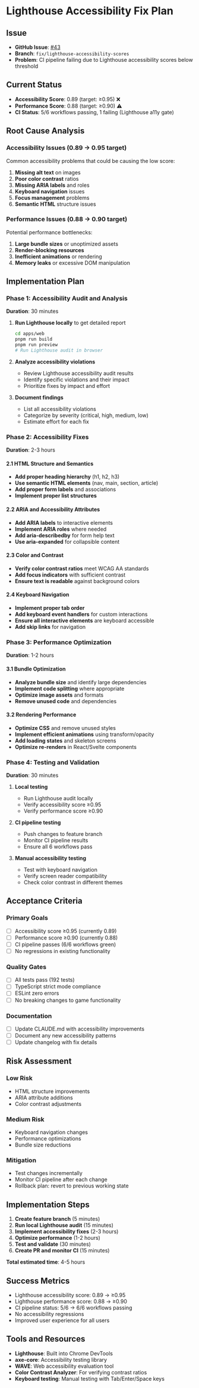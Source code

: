 # Lighthouse Accessibility Fix Plan

## Issue
- **GitHub Issue**: [#43](https://github.com/edgarsdzgz/dragonChronicles/issues/43)
- **Branch**: `fix/lighthouse-accessibility-scores`
- **Problem**: CI pipeline failing due to Lighthouse accessibility scores below threshold

## Current Status
- **Accessibility Score**: 0.89 (target: ≥0.95) ❌
- **Performance Score**: 0.88 (target: ≥0.90) ⚠️
- **CI Status**: 5/6 workflows passing, 1 failing (Lighthouse a11y gate)

## Root Cause Analysis

### Accessibility Issues (0.89 → 0.95 target)
Common accessibility problems that could be causing the low score:
1. **Missing alt text** on images
2. **Poor color contrast** ratios
3. **Missing ARIA labels** and roles
4. **Keyboard navigation** issues
5. **Focus management** problems
6. **Semantic HTML** structure issues

### Performance Issues (0.88 → 0.90 target)
Potential performance bottlenecks:
1. **Large bundle sizes** or unoptimized assets
2. **Render-blocking resources**
3. **Inefficient animations** or rendering
4. **Memory leaks** or excessive DOM manipulation

## Implementation Plan

### Phase 1: Accessibility Audit and Analysis
**Duration**: 30 minutes

1. **Run Lighthouse locally** to get detailed report
   ```bash
   cd apps/web
   pnpm run build
   pnpm run preview
   # Run Lighthouse audit in browser
   ```

2. **Analyze accessibility violations**
   - Review Lighthouse accessibility audit results
   - Identify specific violations and their impact
   - Prioritize fixes by impact and effort

3. **Document findings**
   - List all accessibility violations
   - Categorize by severity (critical, high, medium, low)
   - Estimate effort for each fix

### Phase 2: Accessibility Fixes
**Duration**: 2-3 hours

#### 2.1 HTML Structure and Semantics
- **Add proper heading hierarchy** (h1, h2, h3)
- **Use semantic HTML elements** (nav, main, section, article)
- **Add proper form labels** and associations
- **Implement proper list structures**

#### 2.2 ARIA and Accessibility Attributes
- **Add ARIA labels** to interactive elements
- **Implement ARIA roles** where needed
- **Add aria-describedby** for form help text
- **Use aria-expanded** for collapsible content

#### 2.3 Color and Contrast
- **Verify color contrast ratios** meet WCAG AA standards
- **Add focus indicators** with sufficient contrast
- **Ensure text is readable** against background colors

#### 2.4 Keyboard Navigation
- **Implement proper tab order**
- **Add keyboard event handlers** for custom interactions
- **Ensure all interactive elements** are keyboard accessible
- **Add skip links** for navigation

### Phase 3: Performance Optimization
**Duration**: 1-2 hours

#### 3.1 Bundle Optimization
- **Analyze bundle size** and identify large dependencies
- **Implement code splitting** where appropriate
- **Optimize image assets** and formats
- **Remove unused code** and dependencies

#### 3.2 Rendering Performance
- **Optimize CSS** and remove unused styles
- **Implement efficient animations** using transform/opacity
- **Add loading states** and skeleton screens
- **Optimize re-renders** in React/Svelte components

### Phase 4: Testing and Validation
**Duration**: 30 minutes

1. **Local testing**
   - Run Lighthouse audit locally
   - Verify accessibility score ≥0.95
   - Verify performance score ≥0.90

2. **CI pipeline testing**
   - Push changes to feature branch
   - Monitor CI pipeline results
   - Ensure all 6 workflows pass

3. **Manual accessibility testing**
   - Test with keyboard navigation
   - Verify screen reader compatibility
   - Check color contrast in different themes

## Acceptance Criteria

### Primary Goals
- [ ] Accessibility score ≥0.95 (currently 0.89)
- [ ] Performance score ≥0.90 (currently 0.88)
- [ ] CI pipeline passes (6/6 workflows green)
- [ ] No regressions in existing functionality

### Quality Gates
- [ ] All tests pass (192 tests)
- [ ] TypeScript strict mode compliance
- [ ] ESLint zero errors
- [ ] No breaking changes to game functionality

### Documentation
- [ ] Update CLAUDE.md with accessibility improvements
- [ ] Document any new accessibility patterns
- [ ] Update changelog with fix details

## Risk Assessment

### Low Risk
- HTML structure improvements
- ARIA attribute additions
- Color contrast adjustments

### Medium Risk
- Keyboard navigation changes
- Performance optimizations
- Bundle size reductions

### Mitigation
- Test changes incrementally
- Monitor CI pipeline after each change
- Rollback plan: revert to previous working state

## Implementation Steps

1. **Create feature branch** (5 minutes)
2. **Run local Lighthouse audit** (15 minutes)
3. **Implement accessibility fixes** (2-3 hours)
4. **Optimize performance** (1-2 hours)
5. **Test and validate** (30 minutes)
6. **Create PR and monitor CI** (15 minutes)

**Total estimated time**: 4-5 hours

## Success Metrics
- Lighthouse accessibility score: 0.89 → ≥0.95
- Lighthouse performance score: 0.88 → ≥0.90
- CI pipeline status: 5/6 → 6/6 workflows passing
- No accessibility regressions
- Improved user experience for all users

## Tools and Resources
- **Lighthouse**: Built into Chrome DevTools
- **axe-core**: Accessibility testing library
- **WAVE**: Web accessibility evaluation tool
- **Color Contrast Analyzer**: For verifying contrast ratios
- **Keyboard testing**: Manual testing with Tab/Enter/Space keys
